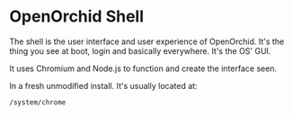 # OpenOrchid Shell

The shell is the user interface and user experience of OpenOrchid.
It's the thing you see at boot, login and basically everywhere. It's the OS' GUI.

It uses Chromium and Node.js to function and create the interface seen.

In a fresh unmodified install. It's usually located at:
```
/system/chrome
```
